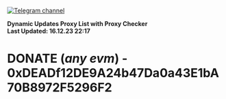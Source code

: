 [![Telegram channel](https://img.shields.io/endpoint?url=https://runkit.io/damiankrawczyk/telegram-badge/branches/master?url=https://t.me/n4z4v0d)](https://t.me/n4z4v0d) 

**Dynamic Updates Proxy List with Proxy Checker**  
**Last Updated: 16.12.23 22:17**

# DONATE (_any evm_) - 0xDEADf12DE9A24b47Da0a43E1bA70B8972F5296F2
